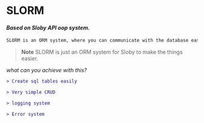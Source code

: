 # SLORM

#### *Based on Sloby API oop system.*
```diff
SLORM is an ORM system, where you can communicate with the database easily.
```

> **Note**
> SLORM is just an ORM system for Sloby to make the things easier.

*what can you achieve with this?*
```diff
> Create sql tables easily

> Very simple CRUD

> logging system

> Error system
```
